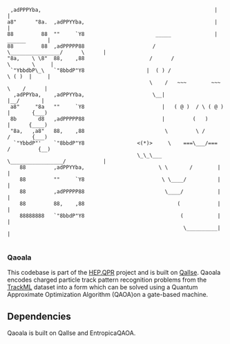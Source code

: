 
```                              
 ,adPPPYba,                                                        |                |                                
a8"      "8a.  ,adPPYYba,                                          |                |
88         88  ""     `Y8                       _____              |   ______       |
88         88  ,adPPPPP88                      /     \________________/      \      |
"8a,    \ \8"  88,    ,88                     /      /                \       \     |                                     
 `"YbbdbP\_\   `"8bbdP"Y8                    |  ( ) /                  \ ( )  |     |
                                              \    /   ~~~        ~~~   \    /      |
  ,adPPYba,    ,adPPYYba,                      \__|                      |__/       |
 a8"     "8a   ""     `Y8                         |   ( @ )  / \ ( @ )   |       {___)
 8b       d8   ,adPPPPP88                         |         (   )        |      {____)
 "8a,   ,a8"   88,    ,88                          \         \ /         /       {___)
  `"YbbdP"'    `"8bbdP"Y8                 <(*)>     \    ===\___/===    /         {__)
                                          \_\_\___   \_________________/            |
    88         ,adPPYYba,                        \ \       /        |               |
    88         ""     `Y8                         \ \____/          |               |
    88         ,adPPPPP88                          \____/           |               |
    88         88,    ,88                              (            |               |
    88888888   `"8bbdP"Y8                               (           |               |
                                                         \__________|               |
                                                                       
```
### Qaoala
This codebase is part of the [HEP.QPR](https://hep-qpr.lbl.gov/) project and is built on [Qallse](https://github.com/derlin/hepqpr-qallse). Qaoala encodes charged particle track pattern recognition problems from the [TrackML](https://www.kaggle.com/c/trackml-particle-identification/data) dataset into a form which can be solved using a Quantum Approximate Optimization Algorithm (QAOA)on a gate-based machine. 

## Dependencies 
Qaoala is built on Qallse and EntropicaQAOA. 


